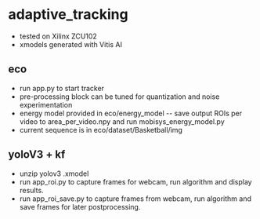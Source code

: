 # adaptive_tracking
- tested on Xilinx ZCU102 
- xmodels generated with Vitis AI

## eco
- run app.py to start tracker
- pre-processing block can be tuned for quantization and noise experimentation
- energy model provided in eco/energy_model -- save output ROIs per video to area_per_video.npy and run mobisys_energy_model.py 
- current sequence is in eco/dataset/Basketball/img



## yoloV3 + kf
- unzip yolov3 .xmodel
- run app_roi.py to capture frames for webcam, run algorithm and display results.
- run app_roi_save.py to capture frames from webcam, run algorithm and save frames for later postprocessing.


